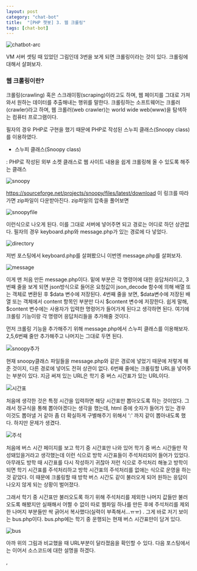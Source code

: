 ```yaml
---
layout: post
category: "chat-bot"
title:  "[PHP 챗봇] 3. 웹 크롤링"
tags: [chat-bot]
---
```


![chatbot-arc](https://github.com/P00HP00H/P00HP00H.github.io/blob/master/img/vmserver-setting/chatbot-arc.JPG?raw=true)



VM 서버 셋팅 때 있었던 그림인데 3번을 보게 되면 크롤링이라는 것이 있다. 크롤링에 대해서 살펴보자.



<h3>웹 크롤링이란?</h3>

크롤링(crawling) 혹은 스크래이핑(scraping)이라고도 하며, 웹 페이지를 그대로 가져와서 원하는 데이터를 추출해내는 행위를 말한다.  크롤링하는 소프트웨어는 크롤러(crawler)라고 하며, 웹 크롤러(web crawler)는 world wide web(www)을 탐색하는 컴퓨터 프로그램이다.

필자의 경우 PHP로 구현을 했기 때문에  PHP로 작성된 스누피 클래스(Snoopy class)를 이용하였다.



- 스누피 클래스(Snoopy class)

: PHP로 작성된 외부 소켓 클래스로 웹 사이트 내용을 쉽게 크롤링해 올 수 있도록 해주는 클래스

![snoopy](https://github.com/P00HP00H/P00HP00H.github.io/blob/master/img/crawling/snoopy.JPG?raw=true)

https://sourceforge.net/projects/snoopy/files/latest/download 이 링크를 따라가면 zip파일이 다운받아진다. zip파일의 압축을 풀어보면

![snoopyfile](https://github.com/P00HP00H/P00HP00H.github.io/blob/master/img/crawling/snoopyfile.JPG?raw=true)

이런식으로 나오게 된다. 이를 그대로 서버에 넣어주면 되고 경로는 어디로 하던 상관없다. 필자의 경우 keyboard.php와 message.php가 있는 경로에 다 넣었다.

![directory](https://github.com/P00HP00H/P00HP00H.github.io/blob/master/img/crawling/directory.jpg?raw=true)



저번 포스팅에서 keyboard.php를 살펴봤으니 이번엔 message.php를 살펴보자.

![message](https://github.com/P00HP00H/P00HP00H.github.io/blob/master/img/crawling/message.JPG?raw=true)

이게 맨 처음 만든 message.php이다. 밑에 부분은 각 명령어에 대한 응답처리이고, 3번째 줄을 보게 되면  json방식으로 들어온 요청값이 json_decode 함수에 의해 배열 또는 객체로 변환된 후 \$data 변수에 저장된다. 4번째 줄을 보면,  \$data변수에 저장된 배열 또는 객체에서 content 항목인 부분만 다시 \$content 변수에 저장한다. 쉽게 말해, \$content 변수에는 사용자가 입력한 명령어가 들어가게 된다고 생각하면 된다. 여기에 크롤링 기능이랑 각 명령어 응답처리들을 추가해줄 것이다.

먼저 크롤링 기능을 추가해주기 위해 message.php에서 스누피 클래스를 이용해보자. 2,5,6번째 줄만 추가해주고 나머지는 그대로 두면 된다.

![snoopy추가](https://github.com/P00HP00H/P00HP00H.github.io/blob/master/img/crawling/snoopy%EC%B6%94%EA%B0%80.JPG?raw=true)

현재 snoopy클래스 파일들을 message.php와 같은 경로에 넣었기 때문에 저렇게 해준 것이지, 다른 경로에 넣어도 전혀 상관이 없다. 6번째 줄에는 크롤링할 URL을 넣어주는 부분이 있다. 지금 써져 있는 URL은 학기 중 버스 시간표가 있는 URL이다. 

![시간표](https://github.com/P00HP00H/P00HP00H.github.io/blob/master/img/crawling/%EC%8B%9C%EA%B0%84%ED%91%9C.JPG?raw=true)

처음에 생각한 것은 특정 시간을 입력하면 해당 시간표만 뽑아오도록 하는 것이었다. 그래서 정규식을 통해 뽑아야겠다는 생각을 했는데, html 중에 숫자가 들어가 있는 경우 이것도 뽑아낼 거 같아 좀 더 확실하게 구별해주기 위해서 ':' 까지 같이 뽑아내도록 했다. 하지만 문제가 생겼다.

![주석](https://github.com/P00HP00H/P00HP00H.github.io/blob/master/img/crawling/%EC%A3%BC%EC%84%9D.JPG?raw=true)

처음에 버스 시간 페이지를 보고 학기 중 시간표만 나와 있어 학기 중 버스 시간들만 작성돼있을거라고 생각했는데 이런 식으로 방학 시간표들이 주석처리되어 들어가 있었다. 아무래도 방학 때 시간표를 다시 작성하기 귀찮아 저런 식으로 주석처리 해놓고 방학이 되면 학기 시간표를 주석처리하고 방학 시간표의 주석처리를 없애는 식으로 운영을 하는 것 같았다. 이 때문에 크롤링할 때 방학 버스 시간도 같이 불러오게 되어 원하는 응답이 나오지 않게 되는 상황이 벌어졌다. 

그래서 학기 중 시간표만 불러오도록 하기 위해 주석처리를 제외한 나머지 값들만 불러오도록 해봤지만 실패해서 어쩔 수 없이 따로 웹파일 하나를 만든 후에 주석처리를 제외한 나머지 부분들만 싹 긁어서 복사했다(실력이 부족해서...ㅠㅠ) . 그게 바로 저기 보이는 bus.php이다. bus.php에는 학기 중 운행되는 현재 버스 시간표만이 담겨 있다.     

![bus](https://github.com/P00HP00H/P00HP00H.github.io/blob/master/img/crawling/bus.JPG?raw=true)

아까 위의 그림과 비교했을 때 URL부분이 달라졌음을 확인할 수 있다. 다음 포스팅에서는 이어서 소스코드에 대한 설명을 하겠다.

 

,

